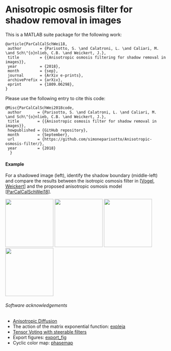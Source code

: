 # Anisotropic osmosis filter for shadow removal in images
This is a MATLAB suite package for the following work:

```
@article{ParCalCalSchWei18,
 author        = {Parisotto, S. \and Calatroni, L. \and Caliari, M. \and Sch\"{o}nlieb, C.B. \and Weickert, J.},
 title         = {{Anisotropic osmosis filtering for shadow removal in images}},
 year          = {2018},
 month         = {sep}, 
 journal       = {ArXiv e-prints},
 archivePrefix = {arXiv},
 eprint        = {1809.06298},
}
```

Please use the following entry to cite this code:

```
@Misc{ParCalCalSchWei2018code,
 author       = {Parisotto, S. \and Calatroni, L. \and Caliari, M. \and Sch\"{o}nlieb, C.B. \and Weickert, J.},
 title        = {{Anisotropic osmosis filter for shadow removal in images}},
 howpublished = {GitHub repository},
 month        = {September},
 url          = {https://github.com/simoneparisotto/Anisotropic-osmosis-filter/},
 year         = {2018}
  }
```

#### Example
For a shadowed image (left), identify the shadow boundary (middle-left) and compare the results between the isotropic osmosis filter in [[Vogel](https://link.springer.com/chapter/10.1007/978-3-642-38267-3_31), [Weickert](https://link.springer.com/chapter/10.1007/978-3-642-40395-8_3)] and the proposed anisotropic osmosis model [[ParCalCalSchWei18](https://arxiv.org/abs/1809.06298)].

<img src="https://raw.githubusercontent.com/simoneparisotto/Anisotropic-osmosis-filter/master/runme_syntethic/results/case11/u_start_65.png" width="150px"> <img src="https://raw.githubusercontent.com/simoneparisotto/Anisotropic-osmosis-filter/master/runme_syntethic/results/case11/theta65.png" width="150px"> <img src="https://raw.githubusercontent.com/simoneparisotto/Anisotropic-osmosis-filter/master/runme_syntethic/results/case11/u_CLA_65.png" width="150px"> <img src="https://raw.githubusercontent.com/simoneparisotto/Anisotropic-osmosis-filter/master/runme_syntethic/results/case11/u_MIR_65.png" width="150px">

######  Software acknowledgements
* [Anisotropic Diffusion](https://uk.mathworks.com/matlabcentral/fileexchange/47244-anisotropic-diffusion-stable-scheme)
* The action of the matrix exponential function: [expleja](https://bitbucket.org/expleja/expleja)
* [Tensor Voting with steerable filters](https://uk.mathworks.com/matlabcentral/fileexchange/47398-tensor-voting-with-steerable-filters)
* Export figures: [export_fig](https://github.com/altmany/export\_fig)
* Cyclic color map: [phasemap](https://uk.mathworks.com/matlabcentral/fileexchange/57020-cyclic-color-map)